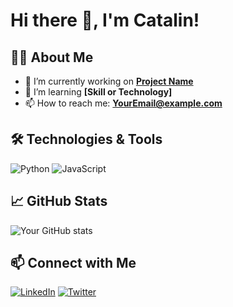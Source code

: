 # Hi there 👋, I'm Catalin!

## 👨‍💻 About Me
- 🔭 I’m currently working on **[Project Name](link-to-project)**
- 🌱 I’m learning **[Skill or Technology]**
- 📫 How to reach me: **[YourEmail@example.com](mailto:YourEmail@example.com)**

## 🛠️ Technologies & Tools
![Python](https://img.shields.io/badge/Python-3776AB?style=for-the-badge&logo=python&logoColor=white)
![JavaScript](https://img.shields.io/badge/JavaScript-F7DF1E?style=for-the-badge&logo=javascript&logoColor=black)

## 📈 GitHub Stats
![Your GitHub stats](https://github-readme-stats.vercel.app/api?username=Catalin246&show_icons=true)

## 📫 Connect with Me
[![LinkedIn](https://img.shields.io/badge/LinkedIn-blue?style=flat-square&logo=linkedin)](https://www.linkedin.com/in/YourUsername/)
[![Twitter](https://img.shields.io/badge/Twitter-blue?style=flat-square&logo=twitter)](https://twitter.com/YourUsername)
